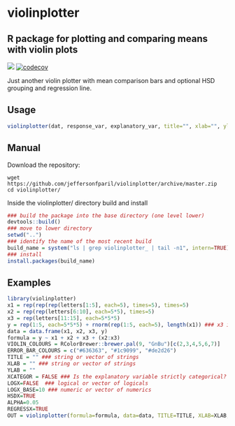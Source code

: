# violinplotter
## R package for plotting and comparing means with violin plots

![](https://travis-ci.com/jeffersonfparil/violinplotter.svg?branch=master) [![codecov](https://codecov.io/gh/jeffersonfparil/violinplotter/branch/master/graph/badge.svg)](https://codecov.io/gh/jeffersonfparil/violinplotter)

Just another violin plotter with mean comparison bars and optional HSD grouping and regression line.

## Usage

```r
violinplotter(dat, response_var, explanatory_var, title="", xlab="", ylab="", COLOURS=c("#e0f3db", "#ccebc5", "#a8ddb5", "#7bccc4", "#4eb3d3", "#2b8cbe"), BAR_COLOURS=c("#636363", "#1c9099", "#de2d26"), XTICKS=TRUE, LOG=FALSE, BASE=1, HSD=TRUE, REGRESS=FALSE)
```

## Manual

Download the repository:

```shell
wget https://github.com/jeffersonfparil/violinplotter/archive/master.zip
cd violinplotter/
```

Inside the violinplotter/ directory build and install

```r
### build the package into the base directory (one level lower)
devtools::build()
### move to lower directory
setwd("..")
### identify the name of the most recent build
build_name = system("ls | grep violinplotter_ | tail -n1", intern=TRUE)
### install
install.packages(build_name)
```

## Examples

```r
library(violinplotter)
x1 = rep(rep(rep(letters[1:5], each=5), times=5), times=5)
x2 = rep(rep(letters[6:10], each=5*5), times=5)
x3 = rep(letters[11:15], each=5*5*5)
y = rep(1:5, each=5*5*5) + rnorm(rep(1:5, each=5), length(x1)) ### x3 is the variable affecting y (see each=5*5*5)
data = data.frame(x1, x2, x3, y)
formula = y ~ x1 + x2 + x3 + (x2:x3)
VIOLIN_COLOURS = RColorBrewer::brewer.pal(9, "GnBu")[c(2,3,4,5,6,7)]
ERROR_BAR_COLOURS = c("#636363", "#1c9099", "#de2d26")
TITLE = "" ### string or vector of strings
XLAB = "" ### string or vector of strings
YLAB = ""
XCATEGOR = FALSE ### Is the explanatory variable strictly categorical? ### logical or vector of logicals
LOGX=FALSE  ### logical or vector of logicals
LOGX_BASE=10 ### numeric or vector of numerics
HSDX=TRUE
ALPHA=0.05
REGRESSX=TRUE
OUT = violinplotter(formula=formula, data=data, TITLE=TITLE, XLAB=XLAB, YLAB=YLAB, VIOLIN_COLOURS=VIOLIN_COLOURS, ERROR_BAR_COLOURS=ERROR_BAR_COLOURS, XCATEGOR=XCATEGOR, LOGX=LOGX, LOGX_BASE=LOGX_BASE, HSDX=HSDX, ALPHA=ALPHA, REGRESSX=REGRESSX)

```
